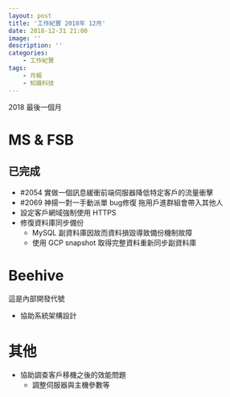 ```yaml
---
layout: post
title: '工作紀實 2018年 12月'
date: 2018-12-31 21:00
image: ''
description: ''
categories:
    - 工作紀實
tags:
    - 月報
    - 知識科技
---
```


2018 最後一個月

# MS & FSB

## 已完成

* #2054 實做一個訊息緩衝前端伺服器降低特定客戶的流量衝擊
* #2069 神揚一對一手動派單 bug修復 拖用戶進群組會帶入其他人 
* 設定客戶網域強制使用 HTTPS
* 修復資料庫同步備份
    + MySQL 副資料庫因故而資料損毀導致備份機制故障
    + 使用 GCP snapshot 取得完整資料重新同步副資料庫

# Beehive

這是內部開發代號

* 協助系統架構設計

# 其他

* 協助調查客戶移機之後的效能問題
    + 調整伺服器與主機參數等
    
    
